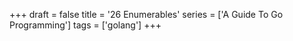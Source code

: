 +++
draft = false
title = '26 Enumerables'
series = ['A Guide To Go Programming']
tags = ['golang']
+++
